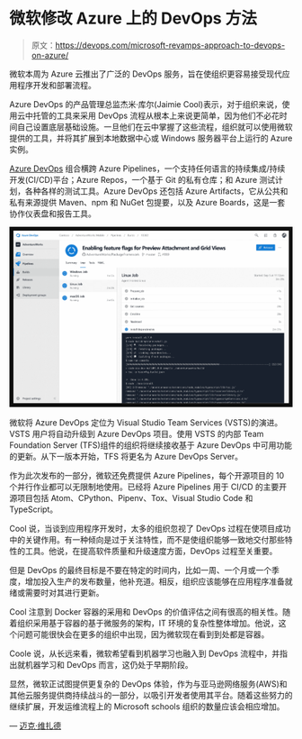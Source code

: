 # 微软修改 Azure 上的 DevOps 方法

> 原文：<https://devops.com/microsoft-revamps-approach-to-devops-on-azure/>

微软本周为 Azure 云推出了广泛的 DevOps 服务，旨在使组织更容易接受现代应用程序开发和部署流程。

Azure DevOps 的产品管理总监杰米·库尔(Jaimie Cool)表示，对于组织来说，使用云中托管的工具来采用 DevOps 流程从根本上来说更简单，因为他们不必花时间自己设置底层基础设施。一旦他们在云中掌握了这些流程，组织就可以使用微软提供的工具，并将其扩展到本地数据中心或 Windows 服务器平台上运行的 Azure 实例。

[Azure DevOps](https://azure.microsoft.com/en-in/blog/introducing-azure-devops/) 组合横跨 Azure Pipelines，一个支持任何语言的持续集成/持续开发(CI/CD)平台；Azure Repos，一个基于 Git 的私有仓库；和 Azure 测试计划，各种各样的测试工具。Azure DevOps 还包括 Azure Artifacts，它从公共和私有来源提供 Maven、npm 和 NuGet 包提要，以及 Azure Boards，这是一套协作仪表盘和报告工具。

![](img/1aece5d5ab8ea4eeccff2ef2c5bc7659.png)

微软将 Azure DevOps 定位为 Visual Studio Team Services (VSTS)的演进。VSTS 用户将自动升级到 Azure DevOps 项目。使用 VSTS 的内部 Team Foundation Server (TFS)组件的组织将继续接收基于 Azure DevOps 中可用功能的更新。从下一版本开始，TFS 将更名为 Azure DevOps Server。

作为此次发布的一部分，微软还免费提供 Azure Pipelines，每个开源项目的 10 个并行作业都可以无限制地使用。已经将 Azure Pipelines 用于 CI/CD 的主要开源项目包括 Atom、CPython、Pipenv、Tox、Visual Studio Code 和 TypeScript。

Cool 说，当谈到应用程序开发时，太多的组织忽视了 DevOps 过程在使项目成功中的关键作用。有一种倾向是过于关注特性，而不是使组织能够一致地交付那些特性的工具。他说，在提高软件质量和升级速度方面，DevOps 过程至关重要。

但是 DevOps 的最终目标是不要在特定的时间内，比如一周、一个月或一个季度，增加投入生产的发布数量，他补充道。相反，组织应该能够在应用程序准备就绪或需要时对其进行更新。

Cool 注意到 Docker 容器的采用和 DevOps 的价值评估之间有很高的相关性。随着组织采用基于容器的基于微服务的架构，IT 环境的复杂性整体增加。他说，这个问题可能很快会在更多的组织中出现，因为微软现在看到到处都是容器。

Coole 说，从长远来看，微软希望看到机器学习也融入到 DevOps 流程中，并指出就机器学习和 DevOps 而言，这仍处于早期阶段。

显然，微软正试图提供更复杂的 DevOps 体验，作为与亚马逊网络服务(AWS)和其他云服务提供商持续战斗的一部分，以吸引开发者使用其平台。随着这些努力的继续扩展，开发运维流程上的 Microsoft schools 组织的数量应该会相应增加。

— [迈克·维扎德](https://devops.com/author/mike-vizard/)
